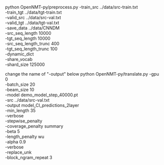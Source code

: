 python OpenNMT-py/preprocess.py -train_src ../data/src-train.txt \
                     -train_tgt ../data/tgt-train.txt \
                     -valid_src ../data/src-val.txt \
                     -valid_tgt ../data/tgt-val.txt \
                     -save_data ../data/CNNDM \
                     -src_seq_length 10000 \
                     -tgt_seq_length 10000 \
                     -src_seq_length_trunc 400 \
                     -tgt_seq_length_trunc 100 \
                     -dynamic_dict \
                     -share_vocab \
                     -shard_size 125000

change the name of "-output" below
python OpenNMT-py/translate.py -gpu 0 \
                    -batch_size 20 \
                    -beam_size 10 \
                    -model demo_model_step_40000.pt \
                    -src ../data/src-val.txt \
                    -output model_CI_predictions_2layer \
                    -min_length 35 \
                    -verbose \
                    -stepwise_penalty \
                    -coverage_penalty summary \
                    -beta 5 \
                    -length_penalty wu \
                    -alpha 0.9 \
                    -verbose \
                    -replace_unk \
                    -block_ngram_repeat 3